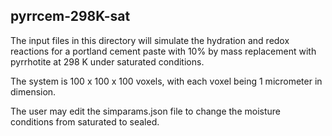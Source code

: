 ## pyrrcem-298K-sat

The input files in this directory will simulate the hydration and redox
reactions for a portland cement paste with 10% by mass replacement with
pyrrhotite at 298 K under saturated conditions.

The system is 100 x 100 x 100 voxels, with each voxel being 1 micrometer in
dimension.

The user may edit the simparams.json file to change the moisture conditions from saturated
to sealed.
